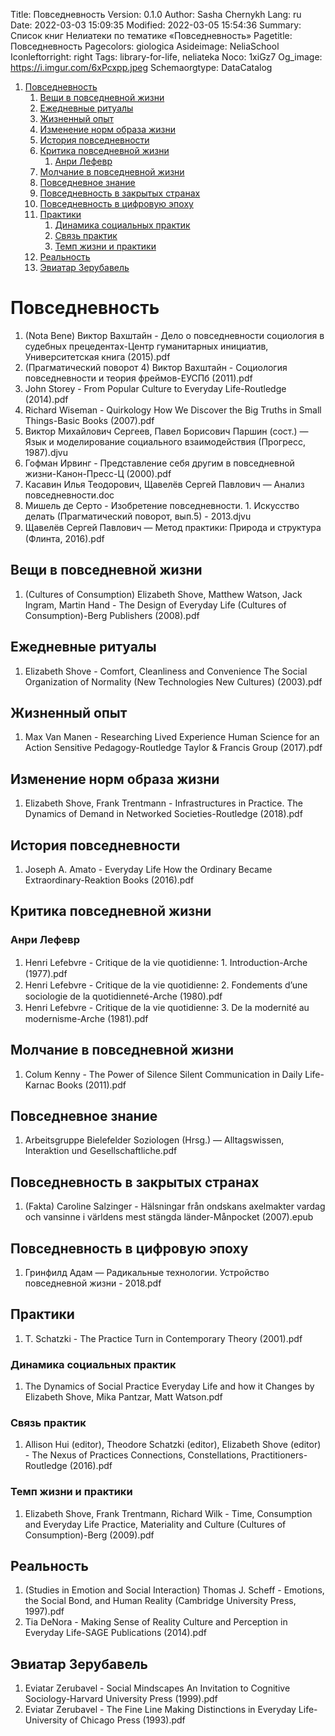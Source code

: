 Title: Повседневность
Version: 0.1.0
Author: Sasha Chernykh
Lang: ru
Date: 2022-03-03 15:09:35
Modified: 2022-03-05 15:54:36
Summary: Список книг Нелиатеки по тематике «Повседневность»
Pagetitle: Повседневность
Pagecolors: giologica
Asideimage: NeliaSchool
Iconleftorright: right
Tags: library-for-life, neliateka
Noco: 1xiGz7
Og_image: https://i.imgur.com/6xPcxpp.jpeg
Schemaorgtype: DataCatalog

<!-- MarkdownTOC -->

1. [Повседневность](#Повседневность)
	1. [Вещи в повседневной жизни](#Вещи-в-повседневной-жизни)
	1. [Ежедневные ритуалы](#Ежедневные-ритуалы)
	1. [Жизненный опыт](#Жизненный-опыт)
	1. [Изменение норм образа жизни](#Изменение-норм-образа-жизни)
	1. [История повседневности](#История-повседневности)
	1. [Критика повседневной жизни](#Критика-повседневной-жизни)
		1. [Анри Лефевр](#Анри-Лефевр)
	1. [Молчание в повседневной жизни](#Молчание-в-повседневной-жизни)
	1. [Повседневное знание](#Повседневное-знание)
	1. [Повседневность в закрытых странах](#Повседневность-в-закрытых-странах)
	1. [Повседневность в цифровую эпоху](#Повседневность-в-цифровую-эпоху)
	1. [Практики](#Практики)
		1. [Динамика социальных практик](#Динамика-социальных-практик)
		1. [Связь практик](#Связь-практик)
		1. [Темп жизни и практики](#Темп-жизни-и-практики)
	1. [Реальность](#Реальность)
	1. [Эвиатар Зерубавель](#Эвиатар-Зерубавель)

<!-- /MarkdownTOC -->

<a id="Повседневность"></a>
# Повседневность

1. (Nota Bene) Виктор Вахштайн - Дело о повседневности социология в судебных прецедентах-Центр гуманитарных инициатив, Университетская книга (2015).pdf
1. (Прагматический поворот 4) Виктор Вахштайн - Социология повседневности и теория фреймов-ЕУСПб (2011).pdf
1. John Storey - From Popular Culture to Everyday Life-Routledge (2014).pdf
1. Richard Wiseman - Quirkology How We Discover the Big Truths in Small Things-Basic Books (2007).pdf
1. Виктор Михайлович Сергеев, Павел Борисович Паршин (сост.) — Язык и моделирование социального взаимодействия (Прогресс, 1987).djvu
1. Гофман Ирвинг - Представление себя другим в повседневной жизни-Канон-Пресс-Ц (2000).pdf
1. Касавин Илья Теодорович, Щавелёв Сергей Павлович — Анализ повседневности.doc
1. Мишель де Серто - Изобретение повседневности. 1. Искусство делать (Прагматический поворот, вып.5) - 2013.djvu
1. Щавелёв Сергей Павлович — Метод практики꞉ Природа и структура (Флинта, 2016).pdf

<a id="Вещи-в-повседневной-жизни"></a>
## Вещи в повседневной жизни

1. (Cultures of Consumption) Elizabeth Shove, Matthew Watson, Jack Ingram, Martin Hand - The Design of Everyday Life (Cultures of Consumption)-Berg Publishers (2008).pdf

<a id="Ежедневные-ритуалы"></a>
## Ежедневные ритуалы

1. Elizabeth Shove - Comfort, Cleanliness and Convenience The Social Organization of Normality (New Technologies New Cultures) (2003).pdf

<a id="Жизненный-опыт"></a>
## Жизненный опыт

1. Max Van Manen - Researching Lived Experience Human Science for an Action Sensitive Pedagogy-Routledge Taylor & Francis Group (2017).pdf

<a id="Изменение-норм-образа-жизни"></a>
## Изменение норм образа жизни

1. Elizabeth Shove, Frank Trentmann - Infrastructures in Practice. The Dynamics of Demand in Networked Societies-Routledge (2018).pdf

<a id="История-повседневности"></a>
## История повседневности

1. Joseph A. Amato - Everyday Life How the Ordinary Became Extraordinary-Reaktion Books (2016).pdf

<a id="Критика-повседневной-жизни"></a>
## Критика повседневной жизни

<a id="Анри-Лефевр"></a>
### Анри Лефевр

1. Henri Lefebvre - Critique de la vie quotidienne꞉ 1. Introduction-Arche (1977).pdf
1. Henri Lefebvre - Critique de la vie quotidienne꞉ 2. Fondements d’une sociologie de la quotidienneté-Arche (1980).pdf
1. Henri Lefebvre - Critique de la vie quotidienne꞉ 3. De la modernité au modernisme-Arche (1981).pdf

<a id="Молчание-в-повседневной-жизни"></a>
## Молчание в повседневной жизни

1. Colum Kenny - The Power of Silence Silent Communication in Daily Life-Karnac Books (2011).pdf

<a id="Повседневное-знание"></a>
## Повседневное знание

1. Arbeitsgruppe Bielefelder Soziologen (Hrsg.) — Alltagswissen, Interaktion und Gesellschaftliche.pdf

<a id="Повседневность-в-закрытых-странах"></a>
## Повседневность в закрытых странах

1. (Fakta) Caroline Salzinger - Hälsningar från ondskans axelmakter vardag och vansinne i världens mest stängda länder-Månpocket (2007).epub

<a id="Повседневность-в-цифровую-эпоху"></a>
## Повседневность в цифровую эпоху

1. Гринфилд Адам — Радикальные технологии. Устройство повседневной жизни - 2018.pdf

<a id="Практики"></a>
## Практики

1. T. Schatzki - The Practice Turn in Contemporary Theory (2001).pdf

<a id="Динамика-социальных-практик"></a>
### Динамика социальных практик

1. The Dynamics of Social Practice Everyday Life and how it Changes by Elizabeth Shove, Mika Pantzar, Matt Watson.pdf

<a id="Связь-практик"></a>
### Связь практик

1. Allison Hui (editor), Theodore Schatzki (editor), Elizabeth Shove (editor) - The Nexus of Practices Connections, Constellations, Practitioners-Routledge (2016).pdf

<a id="Темп-жизни-и-практики"></a>
### Темп жизни и практики

1. Elizabeth Shove, Frank Trentmann, Richard Wilk - Time, Consumption and Everyday Life Practice, Materiality and Culture (Cultures of Consumption)-Berg (2009).pdf

<a id="Реальность"></a>
## Реальность

1. (Studies in Emotion and Social Interaction) Thomas J. Scheff - Emotions, the Social Bond, and Human Reality (Cambridge University Press, 1997).pdf
1. Tia DeNora - Making Sense of Reality Culture and Perception in Everyday Life-SAGE Publications (2014).pdf

<a id="Эвиатар-Зерубавель"></a>
## Эвиатар Зерубавель

1. Eviatar Zerubavel - Social Mindscapes An Invitation to Cognitive Sociology-Harvard University Press (1999).pdf
1. Eviatar Zerubavel - The Fine Line Making Distinctions in Everyday Life-University of Chicago Press (1993).pdf
